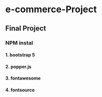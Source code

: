 # e-commerce-Project

## Final Project

### NPM instal

#### 1. bootstrap 5

#### 2. popper.js

#### 3. fontawesome

#### 4. fontsource

